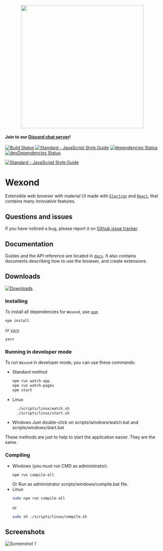 <h1 align="center"><img src="http://wexond.nersent.tk/logo/wexond.png" width="400"></h1>

#### Join to our [Discord chat server](https://discord.gg/yAA8DdK)!

[![Build Status](https://travis-ci.org/Nersent/Wexond.svg)](https://travis-ci.org/Nersent/Wexond)
[![Standard - JavaScript Style Guide](https://img.shields.io/badge/code_style-standard-brightgreen.svg)](http://standardjs.com)
[![dependencies Status](https://david-dm.org/nersent/wexond/status.svg)](https://david-dm.org/nersent/wexond)
[![devDependencies Status](https://david-dm.org/nersent/wexond/dev-status.svg)](https://david-dm.org/nersent/wexond?type=dev)

[![Standard - JavaScript Style Guide](https://cdn.rawgit.com/feross/standard/master/badge.svg)](https://github.com/feross/standard)

# Wexond
Extensible web browser with material UI made with [`Electron`](https://github.com/electron/electron) and [`React`](https://github.com/facebook/react), that contains many innovative features.

## Questions and issues
If you have noticed a bug, please report it on [Github issue tracker](https://github.com/Nersent/Wexond/issues).

## Documentation
Guides and the API reference are located in
[`docs`](https://github.com/Nersent/Wexond/tree/refactor/docs).
It also contains documents describing how to use the browser, and create extensions.

## Downloads
[![Downloads](https://img.shields.io/github/downloads/Nersent/Wexond/total.svg)](https://github.com/Nersent/Wexond/releases)

### Installing
To install all dependencies for `Wexond`, use [`npm`](https://docs.npmjs.com/):
```bash
npm install
```
or [`yarn`](https://yarnpkg.com/lang/en/)
```bash
yarn
```

### Running in developer mode
To run `Wexond` in developer mode, you can use these commands:
* Standard method
  ```bash
  npm run watch-app
  npm run watch-pages
  npm start
  ```
* Linux
  ```bash
    ./scripts/linux/watch.sh
    ./scripts/linux/start.sh
  ```
* Windows
  Just double-click on scripts/windows/watch.bat and scripts/windows/start.bat
  
These methods are just to help to start the application easier.
They are the same.

### Compiling
* Windows (you must run CMD as administrator).
  ```batch
  npm run compile-all
  ```
  Or Run as administrator scripts/windows/compile.bat file.
* Linux
  ```bash
  sudo npm run compile-all
  ```
  or
  ```bash
  sudo sh ./scripts/linux/compile.sh
  ```
    
## Screenshots
![Screenshot 1](screenshots/screen1.png)
